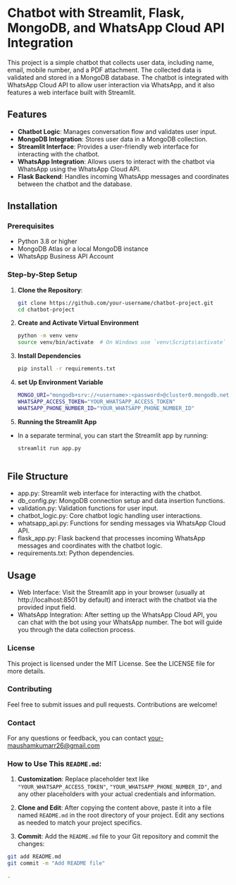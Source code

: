 # Chatbot with Streamlit, Flask, MongoDB, and WhatsApp Cloud API Integration

This project is a simple chatbot that collects user data, including name, email, mobile number, and a PDF attachment. The collected data is validated and stored in a MongoDB database. The chatbot is integrated with WhatsApp Cloud API to allow user interaction via WhatsApp, and it also features a web interface built with Streamlit.

## Features

- **Chatbot Logic**: Manages conversation flow and validates user input.
- **MongoDB Integration**: Stores user data in a MongoDB collection.
- **Streamlit Interface**: Provides a user-friendly web interface for interacting with the chatbot.
- **WhatsApp Integration**: Allows users to interact with the chatbot via WhatsApp using the WhatsApp Cloud API.
- **Flask Backend**: Handles incoming WhatsApp messages and coordinates between the chatbot and the database.

## Installation

### Prerequisites

- Python 3.8 or higher
- MongoDB Atlas or a local MongoDB instance
- WhatsApp Business API Account

### Step-by-Step Setup

1. **Clone the Repository**:
   ```bash
   git clone https://github.com/your-username/chatbot-project.git
   cd chatbot-project

2. **Create and Activate Virtual Environment**
   ```bash
   python -m venv venv
   source venv/bin/activate  # On Windows use `venv\Scripts\activate`
3. **Install Dependencies**
   ```bash
   pip install -r requirements.txt
4. **set Up Environment Variable**
   ```bash
   MONGO_URI="mongodb+srv://<username>:<password>@cluster0.mongodb.net/chatbot_db?retryWrites=true&w=majority"
   WHATSAPP_ACCESS_TOKEN="YOUR_WHATSAPP_ACCESS_TOKEN"
   WHATSAPP_PHONE_NUMBER_ID="YOUR_WHATSAPP_PHONE_NUMBER_ID"
5. **Running the Streamlit App**
- In a separate terminal, you can start the Streamlit app by running:
  ```bash
  streamlit run app.py



## File Structure
- app.py: Streamlit web interface for interacting with the chatbot.
- db_config.py: MongoDB connection setup and data insertion functions.
- validation.py: Validation functions for user input.
- chatbot_logic.py: Core chatbot logic handling user interactions.
- whatsapp_api.py: Functions for sending messages via WhatsApp Cloud API.
- flask_app.py: Flask backend that processes incoming WhatsApp messages and coordinates with the chatbot logic.
- requirements.txt: Python dependencies.

## Usage
- Web Interface: Visit the Streamlit app in your browser (usually at http://localhost:8501 by default) and interact with the chatbot via the provided input field.
- WhatsApp Integration: After setting up the WhatsApp Cloud API, you can chat with the bot using your WhatsApp number. The bot will guide you through the data collection process.

### License
This project is licensed under the MIT License. See the LICENSE file for more details.

### Contributing
Feel free to submit issues and pull requests. Contributions are welcome!

### Contact
For any questions or feedback, you can contact <your-maushamkumarr26@gmail.com>


### How to Use This `README.md`:

1. **Customization**: Replace placeholder text like `"YOUR_WHATSAPP_ACCESS_TOKEN"`, `"YOUR_WHATSAPP_PHONE_NUMBER_ID"`, and any other placeholders with your actual credentials and information.

2. **Clone and Edit**: After copying the content above, paste it into a file named `README.md` in the root directory of your project. Edit any sections as needed to match your project specifics.

3. **Commit**: Add the `README.md` file to your Git repository and commit the changes:

```bash
git add README.md
git commit -m "Add README file"

.

